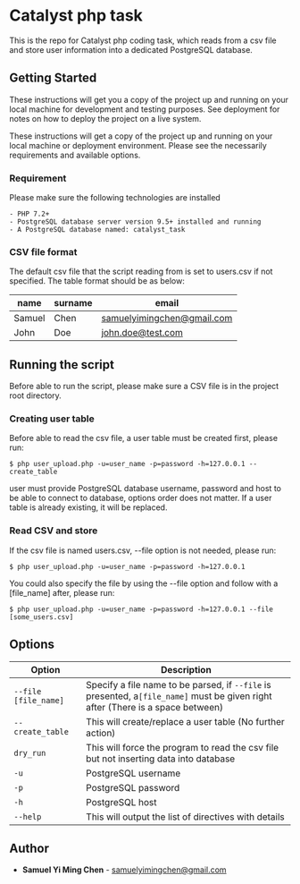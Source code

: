 # Catalyst php task
This is the repo for Catalyst php coding task, which reads from a csv file and store user information into a dedicated PostgreSQL database.

## Getting Started

These instructions will get you a copy of the project up and running on your local machine for development and testing purposes. See deployment for notes on how to deploy the project on a live system.

These instructions will get a copy of the project up and running on your local machine or deployment environment. Please see the necessarily requirements and available options.

### Requirement

Please make sure the following technologies are installed

```
- PHP 7.2+
- PostgreSQL database server version 9.5+ installed and running
- A PostgreSQL database named: catalyst_task
```
### CSV file format

The default csv file that the script reading from is set to users.csv if not specified. The table format should be as below:

| name | surname | email |
| --- | --- | --- |
| Samuel | Chen | samuelyimingchen@gmail.com |
| John | Doe | john.doe@test.com |


## Running the script

Before able to run the script, please make sure a CSV file is in the project root directory. 

### Creating user table

Before able to read the csv file, a user table must be created first, please run:

```
$ php user_upload.php -u=user_name -p=password -h=127.0.0.1 --create_table

```
user must provide PostgreSQL database username, password and host to be able to connect to database, options order does not matter. If a user table is already existing, it will be replaced.

### Read CSV and store

If the csv file is named users.csv, --file option is not needed, please run:

```
$ php user_upload.php -u=user_name -p=password -h=127.0.0.1
```

You could also specify the file by using the --file option and follow with a [file_name] after, please run:

```
$ php user_upload.php -u=user_name -p=password -h=127.0.0.1 --file [some_users.csv]
```

## Options

| Option | Description |
| --- | --- |
| `--file [file_name]` | Specify a file name to be parsed, if `--file` is presented,  a`[file_name]` must be given right after (There is a space between) |
| `--create_table` | This will create/replace a user table (No further action) |
| `dry_run` | This will force the program to read the csv file but not inserting data into database |
| `-u` | PostgreSQL username |
| `-p` | PostgreSQL password |
| `-h` | PostgreSQL host |
| `--help` | This will output the list of directives with details |

## Author

* **Samuel Yi Ming Chen** - samuelyimingchen@gmail.com
